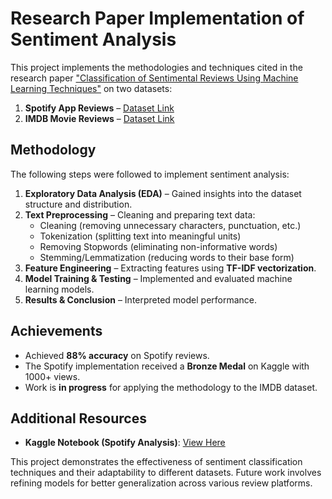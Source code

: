 # Research Paper Implementation of Sentiment Analysis

This project implements the methodologies and techniques cited in the research paper ["Classification of Sentimental Reviews Using Machine Learning Techniques"](https://www.sciencedirect.com/science/article/pii/S1877050915020529) on two datasets:
1. **Spotify App Reviews** – [Dataset Link](https://www.kaggle.com/datasets/alexandrakim2201/spotify-dataset/data)
2. **IMDB Movie Reviews** – [Dataset Link](https://ai.stanford.edu/~amaas/data/sentiment/)

## Methodology
The following steps were followed to implement sentiment analysis:

1. **Exploratory Data Analysis (EDA)** – Gained insights into the dataset structure and distribution.
2. **Text Preprocessing** – Cleaning and preparing text data:
   - Cleaning (removing unnecessary characters, punctuation, etc.)
   - Tokenization (splitting text into meaningful units)
   - Removing Stopwords (eliminating non-informative words)
   - Stemming/Lemmatization (reducing words to their base form)
3. **Feature Engineering** – Extracting features using **TF-IDF vectorization**.
4. **Model Training & Testing** – Implemented and evaluated machine learning models.
5. **Results & Conclusion** – Interpreted model performance.

## Achievements
- Achieved **88% accuracy** on Spotify reviews.
- The Spotify implementation received a **Bronze Medal** on Kaggle with 1000+ views.
- Work is **in progress** for applying the methodology to the IMDB dataset.

## Additional Resources
- **Kaggle Notebook (Spotify Analysis)**: [View Here](https://www.kaggle.com/code/pragyatripathiii23/sentiment-analysis-for-complete-beginners/notebook)

This project demonstrates the effectiveness of sentiment classification techniques and their adaptability to different datasets. Future work involves refining models for better generalization across various review platforms.



